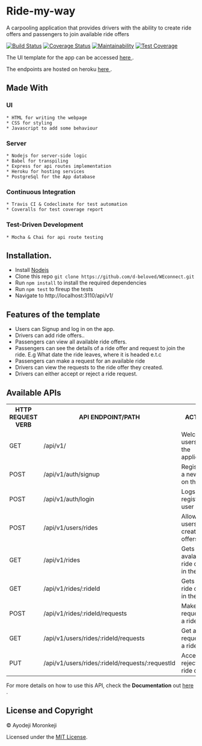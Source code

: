 # Ride-my-way

A carpooling application that provides drivers with the ability to create ride offers and passengers to join available ride offers

[![Build Status](https://travis-ci.org/d-beloved/Ride-my-way.svg?branch=develop)](https://travis-ci.org/d-beloved/Ride-my-way) [![Coverage Status](https://coveralls.io/repos/github/d-beloved/Ride-my-way/badge.svg?branch=develop)](https://coveralls.io/github/d-beloved/Ride-my-way?branch=develop) [![Maintainability](https://api.codeclimate.com/v1/badges/9a71cfbdbaa14210a7b6/maintainability)](https://codeclimate.com/github/d-beloved/Ride-my-way/maintainability) [![Test Coverage](https://api.codeclimate.com/v1/badges/9a71cfbdbaa14210a7b6/test_coverage)](https://codeclimate.com/github/d-beloved/Ride-my-way/test_coverage)


The UI template for the app can be accessed [ here ](https://d-beloved.github.io/Ride-my-way/UI/).

The endpoints are hosted on heroku [ here ](https://ayo-ride-my-way-v1.herokuapp.com/api/v1).

## Made With
  ### UI
    * HTML for writing the webpage
    * CSS for styling
    * Javascript to add some behaviour
  
  ### Server
    * Nodejs for server-side logic
    * Babel for transpiling
    * Express for api routes implementation
    * Heroku for hosting services
    * PostgreSql for the App database

  ### Continuous Integration
    * Travis CI & Codeclimate for test automation
    * Coveralls for test coverage report
  
  ### Test-Driven Development
    * Mocha & Chai for api route testing

## Installation.
  * Install [Nodejs](https://nodejs.org/en/download/)
  * Clone this repo ``` git clone https://github.com/d-beloved/WEconnect.git ```
  * Run ```npm install``` to install the required dependencies
  * Run ```npm test``` to fireup the tests
  * Navigate to http://localhost:3110/api/v1/

## Features of the template
* Users can Signup and log in on the app.
* Drivers can add ride offers..
* Passengers can view all available ride offers.
* Passengers can see the details of a ride offer and request to join the ride. E.g What date
the ride leaves, where it is headed e.t.c
* Passengers can make a request for an available ride
* Drivers can view the requests to the ride offer they created.
* Drivers can either accept or reject a ride request.

## Available APIs
<table>
  <tr>
      <th>HTTP REQUEST VERB</th>
      <th>API ENDPOINT/PATH</th>
      <th>ACTION</th>
  </tr>
  <tr>
      <td>GET</td>
      <td>/api/v1/</td>
      <td>Welcomes users to the application</td>
  </tr>
  <tr>
      <td>POST</td>
      <td>/api/v1/auth/signup</td>
      <td>Registers a new user on the app</td>
  </tr>
  <tr>
      <td>POST</td>
      <td>/api/v1/auth/login</td>
      <td>Logs in a registered user</td>
  </tr>
  <tr>
      <td>POST</td>
      <td>/api/v1/users/rides</td>
      <td>Allows users to create ride offers</td>
  </tr>
  <tr>
      <td>GET</td>
      <td>/api/v1/rides</td>
      <td>Gets all avalaible ride offers in the app</td>
  </tr>
  <tr>
      <td>GET</td>
      <td>/api/v1/rides/:rideId</td>
      <td>Gets one ride offer in the app</td>
  </tr>
  <tr>
      <td>POST</td>
      <td>/api/v1/rides/:rideId/requests</td>
      <td>Makes a request for a ride offer</td>
  </tr>
  <tr>
      <td>GET</td>
      <td>/api/v1/users/rides/:rideId/requests</td>
      <td>Get all request for a ride offer</td>
  </tr>
  <tr>
      <td>PUT</td>
      <td>/api/v1/users/rides/:rideId/requests/:requestId</td>
      <td>Accepts or rejects a ride offer</td>
  </tr>
</table>

For more details on how to use this API, check the **Documentation** out [ here ](https://ayo-ride-my-way-v1.herokuapp.com/api-docs).

## License and Copyright
&copy; Ayodeji Moronkeji

Licensed under the [MIT License](LICENSE).
